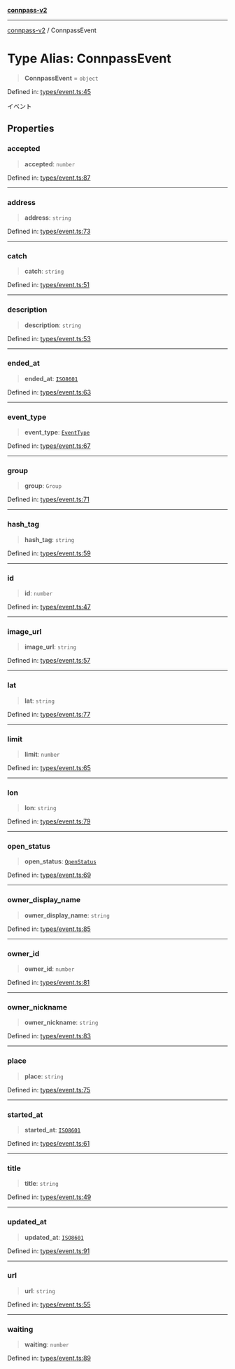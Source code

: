 [**connpass-v2**](../README.md)

***

[connpass-v2](../globals.md) / ConnpassEvent

# Type Alias: ConnpassEvent

> **ConnpassEvent** = `object`

Defined in: [types/event.ts:45](https://github.com/ryohidaka/node-connpass/blob/b69cc26f0ea76e14f3ad320cd4a0c035cb6fc39f/src/types/event.ts#L45)

イベント

## Properties

### accepted

> **accepted**: `number`

Defined in: [types/event.ts:87](https://github.com/ryohidaka/node-connpass/blob/b69cc26f0ea76e14f3ad320cd4a0c035cb6fc39f/src/types/event.ts#L87)

***

### address

> **address**: `string`

Defined in: [types/event.ts:73](https://github.com/ryohidaka/node-connpass/blob/b69cc26f0ea76e14f3ad320cd4a0c035cb6fc39f/src/types/event.ts#L73)

***

### catch

> **catch**: `string`

Defined in: [types/event.ts:51](https://github.com/ryohidaka/node-connpass/blob/b69cc26f0ea76e14f3ad320cd4a0c035cb6fc39f/src/types/event.ts#L51)

***

### description

> **description**: `string`

Defined in: [types/event.ts:53](https://github.com/ryohidaka/node-connpass/blob/b69cc26f0ea76e14f3ad320cd4a0c035cb6fc39f/src/types/event.ts#L53)

***

### ended\_at

> **ended\_at**: [`ISO8601`](ISO8601.md)

Defined in: [types/event.ts:63](https://github.com/ryohidaka/node-connpass/blob/b69cc26f0ea76e14f3ad320cd4a0c035cb6fc39f/src/types/event.ts#L63)

***

### event\_type

> **event\_type**: [`EventType`](../enumerations/EventType.md)

Defined in: [types/event.ts:67](https://github.com/ryohidaka/node-connpass/blob/b69cc26f0ea76e14f3ad320cd4a0c035cb6fc39f/src/types/event.ts#L67)

***

### group

> **group**: `Group`

Defined in: [types/event.ts:71](https://github.com/ryohidaka/node-connpass/blob/b69cc26f0ea76e14f3ad320cd4a0c035cb6fc39f/src/types/event.ts#L71)

***

### hash\_tag

> **hash\_tag**: `string`

Defined in: [types/event.ts:59](https://github.com/ryohidaka/node-connpass/blob/b69cc26f0ea76e14f3ad320cd4a0c035cb6fc39f/src/types/event.ts#L59)

***

### id

> **id**: `number`

Defined in: [types/event.ts:47](https://github.com/ryohidaka/node-connpass/blob/b69cc26f0ea76e14f3ad320cd4a0c035cb6fc39f/src/types/event.ts#L47)

***

### image\_url

> **image\_url**: `string`

Defined in: [types/event.ts:57](https://github.com/ryohidaka/node-connpass/blob/b69cc26f0ea76e14f3ad320cd4a0c035cb6fc39f/src/types/event.ts#L57)

***

### lat

> **lat**: `string`

Defined in: [types/event.ts:77](https://github.com/ryohidaka/node-connpass/blob/b69cc26f0ea76e14f3ad320cd4a0c035cb6fc39f/src/types/event.ts#L77)

***

### limit

> **limit**: `number`

Defined in: [types/event.ts:65](https://github.com/ryohidaka/node-connpass/blob/b69cc26f0ea76e14f3ad320cd4a0c035cb6fc39f/src/types/event.ts#L65)

***

### lon

> **lon**: `string`

Defined in: [types/event.ts:79](https://github.com/ryohidaka/node-connpass/blob/b69cc26f0ea76e14f3ad320cd4a0c035cb6fc39f/src/types/event.ts#L79)

***

### open\_status

> **open\_status**: [`OpenStatus`](../enumerations/OpenStatus.md)

Defined in: [types/event.ts:69](https://github.com/ryohidaka/node-connpass/blob/b69cc26f0ea76e14f3ad320cd4a0c035cb6fc39f/src/types/event.ts#L69)

***

### owner\_display\_name

> **owner\_display\_name**: `string`

Defined in: [types/event.ts:85](https://github.com/ryohidaka/node-connpass/blob/b69cc26f0ea76e14f3ad320cd4a0c035cb6fc39f/src/types/event.ts#L85)

***

### owner\_id

> **owner\_id**: `number`

Defined in: [types/event.ts:81](https://github.com/ryohidaka/node-connpass/blob/b69cc26f0ea76e14f3ad320cd4a0c035cb6fc39f/src/types/event.ts#L81)

***

### owner\_nickname

> **owner\_nickname**: `string`

Defined in: [types/event.ts:83](https://github.com/ryohidaka/node-connpass/blob/b69cc26f0ea76e14f3ad320cd4a0c035cb6fc39f/src/types/event.ts#L83)

***

### place

> **place**: `string`

Defined in: [types/event.ts:75](https://github.com/ryohidaka/node-connpass/blob/b69cc26f0ea76e14f3ad320cd4a0c035cb6fc39f/src/types/event.ts#L75)

***

### started\_at

> **started\_at**: [`ISO8601`](ISO8601.md)

Defined in: [types/event.ts:61](https://github.com/ryohidaka/node-connpass/blob/b69cc26f0ea76e14f3ad320cd4a0c035cb6fc39f/src/types/event.ts#L61)

***

### title

> **title**: `string`

Defined in: [types/event.ts:49](https://github.com/ryohidaka/node-connpass/blob/b69cc26f0ea76e14f3ad320cd4a0c035cb6fc39f/src/types/event.ts#L49)

***

### updated\_at

> **updated\_at**: [`ISO8601`](ISO8601.md)

Defined in: [types/event.ts:91](https://github.com/ryohidaka/node-connpass/blob/b69cc26f0ea76e14f3ad320cd4a0c035cb6fc39f/src/types/event.ts#L91)

***

### url

> **url**: `string`

Defined in: [types/event.ts:55](https://github.com/ryohidaka/node-connpass/blob/b69cc26f0ea76e14f3ad320cd4a0c035cb6fc39f/src/types/event.ts#L55)

***

### waiting

> **waiting**: `number`

Defined in: [types/event.ts:89](https://github.com/ryohidaka/node-connpass/blob/b69cc26f0ea76e14f3ad320cd4a0c035cb6fc39f/src/types/event.ts#L89)
